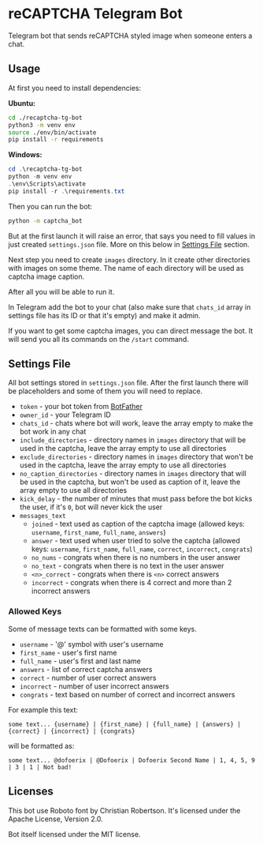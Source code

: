 # reCAPTCHA Telegram Bot

Telegram bot that sends reCAPTCHA styled image when someone enters a chat.

## Usage

At first you need to install dependencies:

**Ubuntu:**

```bash
cd ./recaptcha-tg-bot
python3 -m venv env
source ./env/bin/activate
pip install -r requirements
```

**Windows:**

```powershell
cd .\recaptcha-tg-bot
python -m venv env
.\env\Scripts\activate
pip install -r .\requirements.txt
```

Then you can run the bot:

```bash
python -m captcha_bot
```

But at the first launch it will raise an error, that says you need to fill values in just created `settings.json` file. More on this below in [Settings File](#settings-file) section. 

Next step you need to create `images` directory. In it create other directories with images on some theme. The name of each directory will be used as captcha image caption.

After all you will be able to run it.

In Telegram add the bot to your chat (also make sure that `chats_id` array in settings file has its ID or that it's empty) and make it admin.

If you want to get some captcha images, you can direct message the bot. It will send you all its commands on the `/start` command.

## Settings File

All bot settings stored in `settings.json` file. After the first launch there will be placeholders and some of them you will need to replace.

- `token` - your bot token from [BotFather](https://botfather.t.me/)
- `owner_id` - your Telegram ID
- `chats_id` - chats where bot will work, leave the array empty to make the bot work in any chat
- `include_directories` - directory names in `images` directory that will be used in the captcha, leave the array empty to use all directories 
- `exclude_directories` - directory names in `images` directory that won't be used in the captcha, leave the array empty to use all directories
- `no_caption_directories` - directory names in `images` directory that will be used in the captcha, but won't be used as caption of it, leave the array empty to use all directories
- `kick_delay` - the number of minutes that must pass before the bot kicks the user, if it's `0`, bot will never kick the user
- `messages_text`
  - `joined` - text used as caption of the captcha image (allowed keys: `username`, `first_name`, `full_name`, `answers`)
  - `answer` - text used when user tried to solve the captcha (allowed keys: `username`, `first_name`, `full_name`, `correct`, `incorrect`, `congrats`)
  - `no_nums` - congrats when there is no numbers in the user answer
  - `no_text` - congrats when there is no text in the user answer
  - `<n>_correct` - congrats when there is `<n>` correct answers
  - `incorrect` - congrats when there is 4 correct and more than 2 incorrect answers

### Allowed Keys

Some of message texts can be formatted with some keys. 

- `username` - '\@' symbol with user's  username
- `first_name` - user's first name
- `full_name` - user's first and last name 
- `answers` - list of correct captcha answers
- `correct` - number of user correct answers
- `incorrect` - number of user incorrect answers
- `congrats` - text based on number of correct and incorrect answers

For example this text:

`some text... {username} | {first_name} | {full_name} | {answers} | {correct} | {incorrect} | {congrats}`

will be formatted as: 

`some text... @dofoerix | @Dofoerix | Dofoerix Second Name | 1, 4, 5, 9 | 3 | 1 | Not bad!`

## Licenses

This bot use Roboto font by Christian Robertson. It's licensed under the Apache License, Version 2.0.

Bot itself licensed under the MIT license.